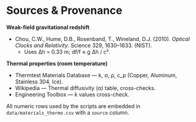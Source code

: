 # Sources & Provenance

**Weak-field gravitational redshift**
- Chou, C.W., Hume, D.B., Rosenband, T., Wineland, D.J. (2010). *Optical Clocks and Relativity*. Science 329, 1630–1633. (NIST).
  - Uses Δh = 0.33 m; df/f ≈ g Δh / c².

**Thermal properties (room temperature)**
- Thermtest Materials Database — k, α, ρ, c_p (Copper, Aluminum, Stainless 304, Ice).
- Wikipedia — Thermal diffusivity (α) table, cross-checks.
- Engineering Toolbox — k values cross-check.

All numeric rows used by the scripts are embedded in `data/materials_thermo.csv` with a `source` column.

